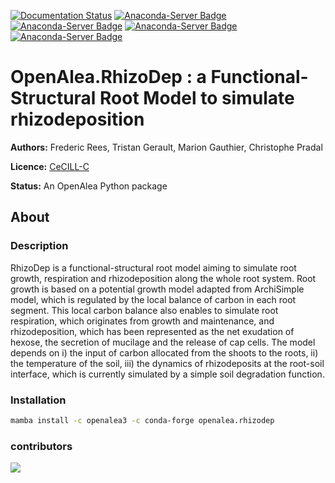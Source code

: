 
[![Documentation Status](https://readthedocs.org/projects/rhizodep/badge/?version=latest)](https://rhizodep.readthedocs.io/en/latest/?badge=latest)
[![Anaconda-Server Badge](https://anaconda.org/openalea3/openalea.rhizodep/badges/version.svg)](https://anaconda.org/openalea3/openalea.rhizodep)
[![Anaconda-Server Badge](https://anaconda.org/openalea3/openalea.rhizodep/badges/latest_release_date.svg)](https://anaconda.org/openalea3/openalea.rhizodep)
[![Anaconda-Server Badge](https://anaconda.org/openalea3/openalea.rhizodep/badges/platforms.svg)](https://anaconda.org/openalea3/openalea.rhizodep)
[![Anaconda-Server Badge](https://anaconda.org/openalea3/openalea.rhizodep/badges/license.svg)](https://anaconda.org/openalea3/openalea.rhizodep)

# OpenAlea.RhizoDep : a Functional-Structural Root Model to simulate rhizodeposition

**Authors:** Frederic Rees, Tristan Gerault, Marion Gauthier, Christophe Pradal

**Licence:** [CeCILL-C](http://www.cecill.info/licences/Licence_CeCILL-C_V1-en.html)  

**Status:** An OpenAlea Python package

## About

### Description

RhizoDep is a functional-structural root model aiming to simulate root growth, respiration and rhizodeposition along the whole root system. Root growth is based on a potential growth model adapted from ArchiSimple model, which is regulated by the local balance of carbon in each root segment. This local carbon balance also enables to simulate root respiration, which originates from growth and maintenance, and rhizodeposition, which has been represented as the net exudation of hexose, the secretion of mucilage and the release of cap cells. The model depends on i) the input of carbon allocated from the shoots to the roots, ii) the temperature of the soil, iii) the dynamics of rhizodeposits at the root-soil interface, which is currently simulated by a simple soil degradation function.

### Installation

```bash
mamba install -c openalea3 -c conda-forge openalea.rhizodep
```

### contributors

<a href="https://github.com/openalea/rhizodep/graphs/contributors">
  <img src="https://contrib.rocks/image?repo=openalea/rhizodep" />
</a>

